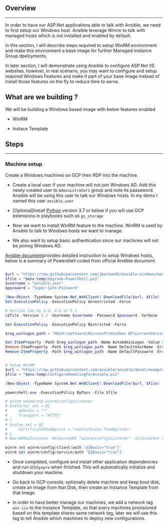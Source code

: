 ## Overview
---
In order to have our ASP.Net applications able to talk with Ansible, we need to first setup our Windows host. Ansible leverage Winrm to talk with managed hosts which is not installed and enabled by default.

In this section, I will describe steps required to setup WinRM environment and make this environment a base image for further Managed Instance Group dpeloyments.

In later section, I will demonstrate using Ansible to configure ASP.Net IIS websites, however, in real scenario, you may want to configure and setup required Windows Features and make it part of your base image instead of install those features on the fly to reduce time to serve.

## What are we building ?

We will be building a Windows based image with below features enabled

- WinRM

- Instace Template


## Steps
---

### Machine setup

Create a Windows machines on GCP then RDP into the machine.

-   Create a local user if your machine will not join Windows AD. Add this newly created user to `Administrators` group and note its passeword. Ansible will be using this user to talk our Windows hosts. In my demo I named this user `ansible_user`

-   [Optional]Install [Python](https://www.python.org/downloads/windows/) version 3.7 or below if you will use GCP extensions in playbooks such as `gs_storage`

-   Now we want to install WinRM feature to the machine. WinRM is used by Ansible to talk to Windows hosts we want to manage.

-   We also want to setup basic authentication since our machines will not be joining Windows AD.

[Ansible document](https://docs.ansible.com/ansible/latest/user_guide/windows_setup.html#upgrading-powershell-and-net-framework)provides detailed instruction to setup Windows hosts, below is a summary of Powershell coded from official Andible document.

```powershell

$url = "https://raw.githubusercontent.com/jborean93/ansible-windows/master/scripts/Upgrade-PowerShell.ps1"
$file = "$env:temp\Upgrade-PowerShell.ps1"
$username = "ansible_user"
$password = "Super-Safe-Password"

(New-Object -TypeName System.Net.WebClient).DownloadFile($url, $file)
Set-ExecutionPolicy -ExecutionPolicy Unrestricted -Force

# Version can be 3.0, 4.0 or 5.1
&$file -Version 5.1 -Username $username -Password $password -Verbose

Set-ExecutionPolicy -ExecutionPolicy Restricted -Force

$reg_winlogon_path = "HKLM:\Software\Microsoft\Windows NT\CurrentVersion\Winlogon"

Set-ItemProperty -Path $reg_winlogon_path -Name AutoAdminLogon -Value 0
Remove-ItemProperty -Path $reg_winlogon_path -Name DefaultUserName -ErrorAction SilentlyContinue
Remove-ItemProperty -Path $reg_winlogon_path -Name DefaultPassword -ErrorAction SilentlyContinue


# Setup WinRM
$url = "https://raw.githubusercontent.com/ansible/ansible/devel/examples/scripts/ConfigureRemotingForAnsible.ps1"
$file = "$env:temp\ConfigureRemotingForAnsible.ps1"

(New-Object -TypeName System.Net.WebClient).DownloadFile($url, $file)

powershell.exe -ExecutionPolicy ByPass -File $file

# winrm enumerate winrm/config/Listener
# $selector_set = @{
#     Address = "*"
#     Transport = "HTTPS"
# }
# $value_set = @{
#     CertificateThumbprint = "<Certificate Thumbprint>"
# }
# New-WSManInstance -ResourceURI "winrm/config/Listener" -SelectorSet $selector_set -ValueSet $value_set 

winrm set winrm/config/client/auth '@{Basic="true"}'
winrm set winrm/config/service/auth '@{Basic="true"}'
```

-   Once completed, configure and install other application dependencies and run `GCESyspre` when finished. This will automatically initialize and shutdown your machine.

-   Go back to GCP console, optionally delete machine and keep boot disk, create an Image from that Disk, then create an Instance Template from that Image.

-   In order to have better manage our machines, we add a network tag `win-iis` to the Instance Template, so that every machines provisioned based on this template shares same network tag, later we will use this tag to tell Ansible which machines to deploy new configurations.